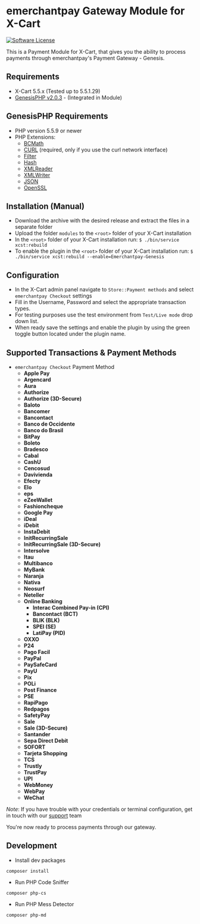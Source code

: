 emerchantpay Gateway Module for X-Cart
======================================

[![Software License](https://img.shields.io/badge/license-GPL-green.svg?style=flat)](LICENSE)

This is a Payment Module for X-Cart, that gives you the ability to process payments through emerchantpay's Payment Gateway - Genesis.

Requirements
------------

* X-Cart 5.5.x (Tested up to 5.5.1.29)
* [GenesisPHP v2.0.3](https://github.com/GenesisGateway/genesis_php/releases/tag/2.0.3) - (Integrated in Module)

GenesisPHP Requirements
------------

* PHP version 5.5.9 or newer
* PHP Extensions:
    * [BCMath](https://php.net/bcmath)
    * [CURL](https://php.net/curl) (required, only if you use the curl network interface)
    * [Filter](https://php.net/filter)
    * [Hash](https://php.net/hash)
    * [XMLReader](https://php.net/xmlreader)
    * [XMLWriter](https://php.net/xmlwriter)
    * [JSON](https://www.php.net/manual/en/book.json)
    * [OpenSSL](https://www.php.net/manual/en/book.openssl.php)

Installation (Manual)
------------

* Download the archive with the desired release and extract the files in a separate folder
* Upload the folder ```modules``` to the ```<root>``` folder of your X-Cart installation
* In the ```<root>``` folder of your X-Cart installation run:
  ```$ ./bin/service xcst:rebuild```
* To enable the plugin in the ```<root>``` folder of your X-Cart installation run:
  ```$ ./bin/service xcst:rebuild --enable=Emerchantpay-Genesis```

Configuration
------------

* In the X-Cart admin panel navigate to `Store::Payment methods` and select `emerchantpay Checkout` settings
* Fill in the Username, Password and select the appropriate transaction types.
* For testing purposes use the test environment from `Test/Live mode` drop down list.
* When ready save the settings and enable the plugin by using the green toggle button located under the plugin name.

Supported Transactions & Payment Methods
---------------------
* ```emerchantpay Checkout``` Payment Method
  * __Apple Pay__
  * __Argencard__
  * __Aura__
  * __Authorize__
  * __Authorize (3D-Secure)__
  * __Baloto__
  * __Bancomer__
  * __Bancontact__
  * __Banco de Occidente__
  * __Banco do Brasil__
  * __BitPay__
  * __Boleto__
  * __Bradesco__
  * __Cabal__
  * __CashU__
  * __Cencosud__
  * __Davivienda__
  * __Efecty__
  * __Elo__
  * __eps__
  * __eZeeWallet__
  * __Fashioncheque__
  * __Google Pay__
  * __iDeal__
  * __iDebit__
  * __InstaDebit__
  * __InitRecurringSale__
  * __InitRecurringSale (3D-Secure)__
  * __Intersolve__
  * __Itau__
  * __Multibanco__
  * __MyBank__
  * __Naranja__
  * __Nativa__
  * __Neosurf__
  * __Neteller__
  * __Online Banking__
    * __Interac Combined Pay-in (CPI)__ 
    * __Bancontact (BCT)__ 
    * __BLIK (BLK)__
    * __SPEI (SE)__
    * __LatiPay (PID)__
  * __OXXO__
  * __P24__
  * __Pago Facil__
  * __PayPal__
  * __PaySafeCard__
  * __PayU__
  * __Pix__
  * __POLi__
  * __Post Finance__
  * __PSE__
  * __RapiPago__
  * __Redpagos__
  * __SafetyPay__
  * __Sale__
  * __Sale (3D-Secure)__
  * __Santander__
  * __Sepa Direct Debit__
  * __SOFORT__
  * __Tarjeta Shopping__
  * __TCS__
  * __Trustly__
  * __TrustPay__
  * __UPI__
  * __WebMoney__
  * __WebPay__
  * __WeChat__

_Note_: If you have trouble with your credentials or terminal configuration, get in touch with our [support] team

You're now ready to process payments through our gateway.

Development
------------
* Install dev packages
```shell
composer install
```
* Run PHP Code Sniffer
```shell
composer php-cs
```
* Run PHP Mess Detector
```shell
composer php-md
```

[support]: mailto:tech-support@emerchantpay.net
